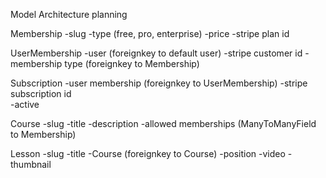 Model Architecture planning

Membership
	-slug
	-type (free, pro, enterprise)
	-price
	-stripe plan id

UserMembership
	-user 						(foreignkey to default user)
	-stripe customer id
	-membership type			(foreignkey to Membership)

Subscription
	-user membership 			(foreignkey to UserMembership)
	-stripe subscription id 	
	-active

Course
	-slug
	-title
	-description
	-allowed memberships		(ManyToManyField to Membership)

Lesson
	-slug
	-title
	-Course 					(foreignkey to Course)
	-position
	-video
	-thumbnail